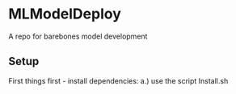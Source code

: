 # MLModelDeploy
A repo for barebones model development

## Setup
First things first - install dependencies:
a.) use the script Install.sh
